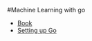 #Machine Learning with go
<ul>
<li><a href="https://github.com/brandon-rowe/my-books/blob/master/machinelearningwithgo.pdf">Book</a></li>
<li><a href="https://www.ardanlabs.com/blog/2016/05/installing-go-and-your-workspace.html">Setting up Go</a></li>
</ul>
